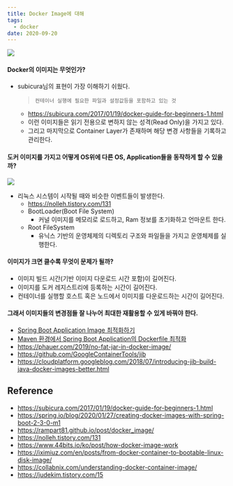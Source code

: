 ```yaml
---
title: Docker Image에 대해
tags:
  - docker
date: 2020-09-20
---
```


![](/assets/logo/docker.png)

#### Docker의 이미지는 무엇인가?
- subicura님의 표현이 가장 이해하기 쉬웠다.
    > `컨테이너 실행에 필요한 파일과 설정값등을 포함하고 있는 것`
    - <https://subicura.com/2017/01/19/docker-guide-for-beginners-1.html>
    - 이런 이미지들은 읽기 전용으로 변하지 않는 성격(Read Only)을 가지고 있다.
    - 그리고 마지막으로 Container Layer가 존재하며 해당 변경 사항들을 기록하고 관리한다.

#### 도커 이미지를 가지고 어떻게 OS위에 다른 OS, Application들을 동작하게 할 수 있을까?
![](/assets/posts/img/2020-09-20-21-23-47.png)

- 리눅스 시스템이 시작될 때와 비슷한 이벤트들이 발생한다.
    - <https://nolleh.tistory.com/131>
    - BootLoader(Boot File System)
        - 커널 이미지를 메모리로 로드하고, Ram 정보를 초기화하고 언마운트 한다.
    - Root FileSystem
        - 유닉스 기반의 운영체제의 디렉토리 구조와 파일들을 가지고 운영체제를 실행한다.

#### 이미지가 크면 클수록 무엇이 문제가 될까?
- 이미지 빌드 시간(기반 이미지 다운로드 시간 포함)이 길어진다.
- 이미지를 도커 레지스트리에 등록하는 시간이 길어진다.
- 컨테이너를 실행할 호스트 혹은 노드에서 이미지를 다운로드하는 시간이 길어진다.

#### 그래서 이미지들의 변경점들 잘 나누어 최대한 재활용할 수 있게 바꿔야 한다.
- [Spring Boot Application Image 최적화하기](https://perfectacle.github.io/2019/04/16/spring-boot-docker-image-optimization/)
- [Maven 환경에서 Spring Boot Application의 Dockerfile 최적화](https://reimaginer.tistory.com/entry/optimize-spring-boot-dockerfile-on-maven>)
- <https://phauer.com/2019/no-fat-jar-in-docker-image/>
- <https://github.com/GoogleContainerTools/jib>
- <https://cloudplatform.googleblog.com/2018/07/introducing-jib-build-java-docker-images-better.html>

## Reference
- <https://subicura.com/2017/01/19/docker-guide-for-beginners-1.html>
- <https://spring.io/blog/2020/01/27/creating-docker-images-with-spring-boot-2-3-0-m1>
- <https://rampart81.github.io/post/docker_image/>
- <https://nolleh.tistory.com/131>
- <https://www.44bits.io/ko/post/how-docker-image-work>
- <https://iximiuz.com/en/posts/from-docker-container-to-bootable-linux-disk-image/>
- <https://collabnix.com/understanding-docker-container-image/>
- <https://judekim.tistory.com/15>